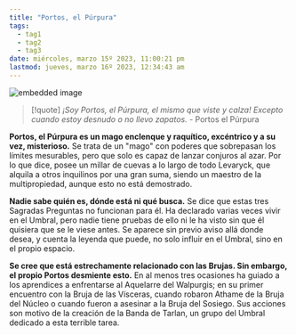 ```yaml
---
title: "Portos, el Púrpura" 
tags:
  - tag1
  - tag2
  - tag3
date: miércoles, marzo 15º 2023, 11:00:21 pm
lastmod: jueves, marzo 16º 2023, 12:34:43 am
---
```


![embedded image](https://assets.legendkeeper.com/191ffca3-7ef4-4fb9-98e7-386b5eb8e0ce.png "Attachment")

> [!quote]
> _¡Soy Portos, el Púrpura, el mismo que viste y calza! Excepto cuando estoy desnudo o no llevo zapatos._
> \- Portos el Púrpura

**Portos, el Púrpura es un mago enclenque y raquítico, excéntrico y a su vez, misterioso.** Se trata de un "mago" con poderes que sobrepasan los límites mesurables, pero que solo es capaz de lanzar conjuros al azar. Por lo que dice, posee un millar de cuevas a lo largo de todo Levaryck, que alquila a otros inquilinos por una gran suma, siendo un maestro de la multipropiedad, aunque esto no está demostrado.

**Nadie sabe quién es, dónde está ni qué busca.** Se dice que estas tres Sagradas Preguntas no funcionan para él. Ha declarado varias veces vivir en el Umbral, pero nadie tiene pruebas de ello ni le ha visto sin que él quisiera que se le viese antes. Se aparece sin previo aviso allá donde desea, y cuenta la leyenda que puede, no solo influir en el Umbral, sino en el propio espacio.

**Se cree que está estrechamente relacionado con las Brujas. Sin embargo, el propio Portos desmiente esto.** En al menos tres ocasiones ha guiado a los aprendices a enfrentarse al Aquelarre del Walpurgis; en su primer encuentro con la Bruja de las Vísceras, cuando robaron Athame de la Bruja del Núcleo o cuando fueron a asesinar a la Bruja del Sosiego. Sus acciones son motivo de la creación de la Banda de Tarlan, un grupo del Umbral dedicado a esta terrible tarea.